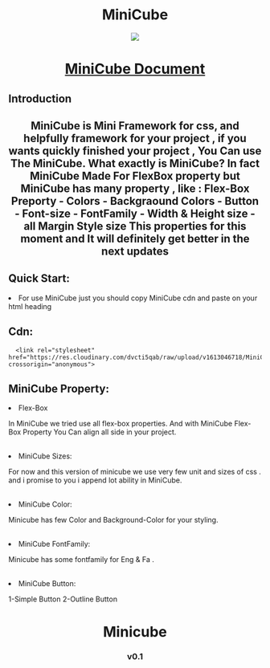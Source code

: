 <div align="center">
  <h1 align="center">MiniCube</h1>
</div>
<div align="center">
  <img src="https://res.cloudinary.com/dvcti5qab/image/upload/v1613237440/MiniCube_ua8mgj.png">
  <h1><a href="https://docs.google.com/document/d/1kWUP1Sx6saTzW_JEmpwYrAUcwH00JjMaDY3rKwKKhK0/edit?usp=sharing">MiniCube Document</a></h1>
</div>
<div align="left">
  
<h2 align="left">Introduction<h2>
<div align="center">
  <p> MiniCube is Mini Framework for css, and helpfully framework for your project , if you wants quickly finished your project , You Can use The MiniCube.
      What exactly is MiniCube?
      In fact MiniCube Made For FlexBox property but MiniCube has many property , like : 
      Flex-Box Preporty - Colors - Backgraound Colors - Button - Font-size - FontFamily - Width & Height size - all Margin Style size 
      This properties for this moment and It will definitely get better in the next updates</p>
 </div>
  
 <h2>Quick Start:</h2>
     <li>For use MiniCube just you should copy MiniCube cdn and paste on your html heading
  <h2>Cdn:</h2>

```
  <link rel="stylesheet" href="https://res.cloudinary.com/dvcti5qab/raw/upload/v1613046718/MiniCube_tdqvs0.css" crossorigin="anonymous">
```

<div align="left">
  <h2>MiniCube Property:</h2>
    <li>Flex-Box</li>
    <p>In MiniCube we tried use all flex-box properties. 
      And with MiniCube Flex-Box Property You Can align all side in your project.
    </p>
  <br>
    <li>MiniCube Sizes:</li>
    <p>For now and this version of minicube we use very few unit and sizes of css .
      and i promise to you i append lot ability in MiniCube.
    </p>
  <br>
    <li>MiniCube Color:</li>
    <p>Minicube has few Color and Background-Color for your styling.</p>
  <br>
    <li>MiniCube FontFamily:</li>
    <p>Minicube has some fontfamily for Eng & Fa .</P>
  <br>
    <li>MiniCube Button:</li>
    <p> 1-Simple Button
     2-Outline Button </p>
</div>    
      
 <div align="center">
  <h1>Minicube<h3>v0.1</h3></h1>
 </div>


